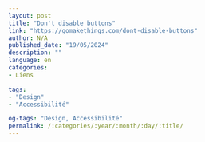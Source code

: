 ```yaml
---
layout: post
title: "Don't disable buttons"
link: "https://gomakethings.com/dont-disable-buttons"
author: N/A
published_date: "19/05/2024"
description: ""
language: en
categories:
- Liens

tags:
- "Design"
- "Accessibilité"

og-tags: "Design, Accessibilité"
permalink: /:categories/:year/:month/:day/:title/
---
```

